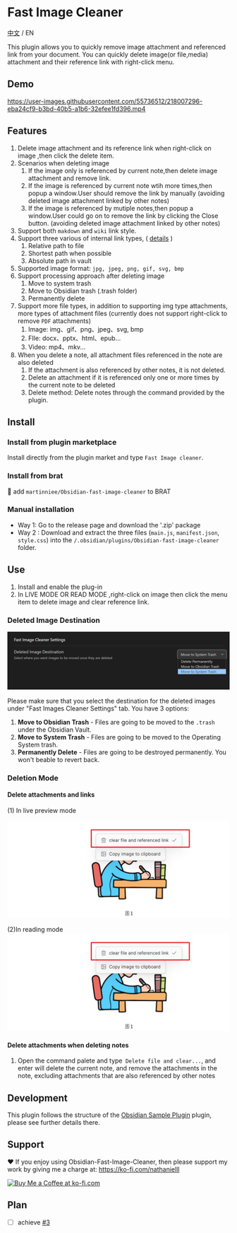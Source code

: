 # Fast Image Cleaner

[中文](./ZH.md) / EN

This plugin allows you to quickly remove image attachment and referenced link from your document. You can quickly delete image(or file,media) attachment and their reference link with right-click menu.

## Demo

https://user-images.githubusercontent.com/55736512/218007296-eba24cf9-b3bd-40b5-a1b6-32efee1fd396.mp4

## Features

1. Delete image attachment and its reference link when right-click on image ,then click the delete item.
2. Scenarios when deleting image
    1. If the image only is referenced by current note,then delete image attachment and remove link.
    2. If the image is referenced by current note wtih more times,then popup a window.User should remove the link by manually (avoiding deleted image attachment linked by other notes)
    3. If the image is referenced by mutiple notes,then popup a window.User could go on to remove the link by clicking the Close button. (avoiding deleted image attachment linked by other notes)
3. Support both `makdown` and `wiki` link style.
4. Support three various of internal link types, ( [details](https://help.obsidian.md/Linking+notes+and+files/Internal+links) )
    1. Relative path to file
    2. Shortest path when possible
    3. Absolute path in vault
5. Supported image format: `jpg, jpeg, png, gif, svg, bmp`
6. Support processing approach after deleting image
    1. Move to system trash
    2. Move to Obsidian trash (.trash folder)
    3. Permanently delete
7. Support more file types, in addition to supporting img type attachments, more types of attachment files (currently does not support right-click to remove `PDF` attachments)
    1. Image: img、gif、png、jpeg、svg, bmp
    2. FIle: docx、pptx、html、epub...
    3. Video: mp4、mkv...
8. When you delete a note, all attachment files referenced in the note are also deleted
    1. If the attachment is also referenced by other notes, it is not deleted.
    2. Delete an attachment if it is referenced only one or more times by the current note to be deleted
    3. Delete method: Delete notes through the command provided by the plugin.

## Install

### Install from plugin marketplace

Install directly from the plugin market and type `Fast Image cleaner`.

### Install from brat

👦 add `martinniee/Obsidian-fast-image-cleaner` to BRAT

### Manual installation

-   Way 1: Go to the release page and download the '.zip' package
-   Way 2 : Download and extract the three files (`main.js`, `manifest.json`, `style.css`) into the `/.obsidian/plugins/Obsidian-fast-image-cleaner` folder.

## Use

1. Install and enable the plug-in
2. In LIVE MODE OR READ MODE ,right-click on image then click the menu item to delete image and clear reference link.

### Deleted Image Destination

![image-20230209180042264](assets/README-images/image-20230209180042264.png)

Please make sure that you select the destination for the deleted images under "Fast Images Cleaner Settings" tab. You have 3 options:

1. **Move to Obsidian Trash** - Files are going to be moved to the `.trash` under the Obsidian Vault.
2. **Move to System Trash** - Files are going to be moved to the Operating System trash.
3. **Permanently Delete** - Files are going to be destroyed permanently. You won't beable to revert back.

### Deletion Mode

#### Delete attachments and links

(1) In live preview mode

![image-20230215115818647](assets/ZH-images/image-20230215115818647.png)

(2)In reading mode
![image-20230215115818647](assets/ZH-images/image-20230215115818647.png)

#### Delete attachments when deleting notes

1. Open the command palete and type` Delete file and clear...`, and enter will delete the current note, and remove the attachments in the note, excluding attachments that are also referenced by other notes

## Development

This plugin follows the structure of the [Obsidian Sample Plugin](https://github.com/obsidianmd/obsidian-sample-plugin) plugin, please see further details there.

## Support

❤ If you enjoy using Obsidian-Fast-Image-Cleaner, then please support my work by giving me a charge at: https://ko-fi.com/nathanielll

<a href='https://ko-fi.com/J3J6IL7MY' target='_blank'><img height='36' style='border:0px;height:36px;' src='https://storage.ko-fi.com/cdn/kofi3.png?v=3' border='0' alt='Buy Me a Coffee at ko-fi.com' /></a>

## Plan

-   [ ] achieve [#3](https://github.com/martinniee/Obsidian-fast-image-cleaner/issues/3)
